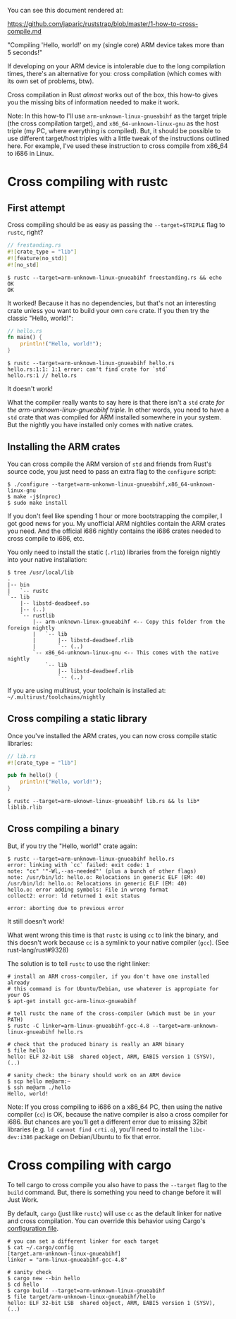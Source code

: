 You can see this document rendered at:

https://github.com/japaric/ruststrap/blob/master/1-how-to-cross-compile.md


"Compiling 'Hello, world!' on my (single core) ARM device takes more than 5
seconds!"

If developing on your ARM device is intolerable due to the long compilation
times, there's an alternative for you: cross compilation (which comes with its
own set of problems, btw).

Cross compilation in Rust *almost* works out of the box, this how-to gives you
the missing bits of information needed to make it work.

Note: In this how-to I'll use `arm-unknown-linux-gnueabihf` as the target
triple (the cross compilation target), and `x86_64-unknown-linux-gnu` as the
host triple (my PC, where everything is compiled). But, it should be possible
to use different target/host triples with a little tweak of the instructions
outlined here. For example, I've used these instruction to cross compile from
x86_64 to i686 in Linux.

# Cross compiling with rustc

## First attempt

Cross compiling should be as easy as passing the `--target=$TRIPLE` flag to
`rustc`, right?

``` rust
// frestanding.rs
#![crate_type = "lib"]
#![feature(no_std)]
#![no_std]
```

```
$ rustc --target=arm-unknown-linux-gnueabihf freestanding.rs && echo OK
OK
```

It worked! Because it has no dependencies, but that's not an interesting crate
unless you want to build your own `core` crate. If you then try the classic
"Hello, world!":

``` rust
// hello.rs
fn main() {
    println!("Hello, world!");
}
```

```
$ rustc --target=arm-unknown-linux-gnueabihf hello.rs
hello.rs:1:1: 1:1 error: can't find crate for `std`
hello.rs:1 // hello.rs
```

It doesn't work!

What the compiler really wants to say here is that there isn't a `std` crate
*for the arm-unknown-linux-gnueabihf triple*. In other words, you need to have
a `std` crate that was compiled for ARM installed somewhere in your system. But
the nightly you have installed only comes with native crates.

## Installing the ARM crates

You can cross compile the ARM version of `std` and friends from Rust's source
code, you just need to pass an extra flag to the `configure` script:

```
$ ./configure --target=arm-unkonwn-linux-gnueabihf,x86_64-unknown-linux-gnu
$ make -j$(nproc)
$ sudo make install
```

If you don't feel like spending 1 hour or more bootstrapping the compiler, I
got good news for you. My unofficial ARM nightlies contain the ARM crates you
need. And the official i686 nightly contains the i686 crates needed to cross
compile to i686, etc.

You only need to install the static (`.rlib`) libraries from the foreign
nightly into your native installation:

```
$ tree /usr/local/lib
.
|-- bin
|   `-- rustc
`-- lib
    |-- libstd-deadbeef.so
    |-- (..)
    `-- rustlib
        |-- arm-unknown-linux-gnueabihf <-- Copy this folder from the foreign nightly
        |   `-- lib
        |       |-- libstd-deadbeef.rlib
        |       `-- (..)
        `-- x86_64-unknown-linux-gnu <-- This comes with the native nightly
            `-- lib
                |-- libstd-deadbeef.rlib
                `-- (..)
```

If you are using multirust, your toolchain is installed at:
`~/.multirust/toolchains/nightly`

## Cross compiling a static library

Once you've installed the ARM crates, you can now cross compile static
libraries:

``` rust
// lib.rs
#![crate_type = "lib"]

pub fn hello() {
    println!("Hello, world!");
}
```

```
$ rustc --target=arm-uknown-linux-gnueabihf lib.rs && ls lib*
liblib.rlib
```

## Cross compiling a binary

But, if you try the "Hello, world!" crate again:

```
$ rustc --target=arm-unknown-linux-gnueabihf hello.rs
error: linking with `cc` failed: exit code: 1
note: "cc" '"-Wl,--as-needed"' (plus a bunch of other flags)
note: /usr/bin/ld: hello.o: Relocations in generic ELF (EM: 40)
/usr/bin/ld: hello.o: Relocations in generic ELF (EM: 40)
hello.o: error adding symbols: File in wrong format
collect2: error: ld returned 1 exit status

error: aborting due to previous error
```

It still doesn't work!

What went wrong this time is that `rustc` is using `cc` to link the binary,
and this doesn't work because `cc` is a symlink to your native compiler
(`gcc`). (See rust-lang/rust#9328)

The solution is to tell `rustc` to use the right linker:

```
# install an ARM cross-compiler, if you don't have one installed already
# this command is for Ubuntu/Debian, use whatever is appropiate for your OS
$ apt-get install gcc-arm-linux-gnueabihf

# tell rustc the name of the cross-compiler (which must be in your PATH)
$ rustc -C linker=arm-linux-gnueabihf-gcc-4.8 --target=arm-unknown-linux-gnueabihf hello.rs

# check that the produced binary is really an ARM binary
$ file hello
hello: ELF 32-bit LSB  shared object, ARM, EABI5 version 1 (SYSV), (..)

# sanity check: the binary should work on an ARM device
$ scp hello me@arm:~
$ ssh me@arm ./hello
Hello, world!
```

Note: If you cross compiling to i686 on a x86_64 PC, then using the native
compiler (`cc`) is OK, because the native compiler is also a cross compiler for
i686. But chances are you'll get a different error due to missing 32bit
libraries (e.g. `ld cannot find crti.o`), you'll need to install the
`libc-dev:i386` package on Debian/Ubuntu to fix that error.

# Cross compiling with cargo

To tell cargo to cross compile you also have to pass the `--target` flag to the
`build` command. But, there is something you need to change before it will
Just Work.

By default, `cargo` (just like `rustc`) will use `cc` as the default linker for
native and cross compilation. You can override this behavior using Cargo's
[configuration file](http://doc.crates.io/config.html).

```
# you can set a different linker for each target
$ cat ~/.cargo/config
[target.arm-unknown-linux-gnueabihf]
linker = "arm-linux-gnueabihf-gcc-4.8"

# sanity check
$ cargo new --bin hello
$ cd hello
$ cargo build --target=arm-unknown-linux-gnueabihf
$ file target/arm-unknown-linux-gnueabihf/hello
hello: ELF 32-bit LSB  shared object, ARM, EABI5 version 1 (SYSV), (..)
```
